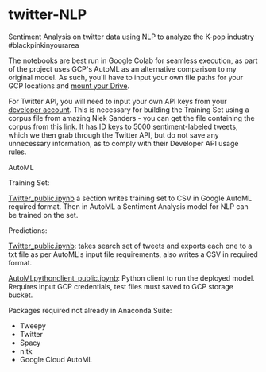 # twitter-NLP
Sentiment Analysis on twitter data using NLP to analyze the K-pop industry #blackpinkinyourarea

The notebooks are best run in Google Colab for seamless execution, as part of the project uses GCP's AutoML as an alternative comparison to my original model. As such, you'll have to input your own file paths for your GCP locations and [mount your Drive](https://colab.research.google.com/notebooks/io.ipynb). 

For Twitter API, you will need to input your own API keys from your [developer account](https://developer.twitter.com/en/apply-for-access). This is necessary for building the Training Set using a corpus file from amazing Niek Sanders - you can get the file containing the corpus from this [link](https://github.com/karanluthra/twitter-sentiment-training/blob/master/corpus.csv). It has ID keys to 5000 sentiment-labeled tweets, which we then grab through the Twitter API, but do not save any unnecessary information, as to comply with their Developer API usage rules.  

AutoML 

Training Set: 

[Twitter_public.ipynb](https://github.com/francisfjin/twitter-NLP/blob/main/Twitter_public.ipynb) a section writes training set to CSV in Google AutoML required format. Then in AutoML a Sentiment Analysis model for NLP can be trained on the set.  

Predictions: 

[Twitter_public.ipynb](https://github.com/francisfjin/twitter-NLP/blob/main/Twitter_public.ipynb): takes search set of tweets and exports each one to a txt file as per AutoML's input file requirements, also writes a CSV in required format.

[AutoMLpythonclient_public.ipynb](https://github.com/francisfjin/twitter-NLP/blob/main/AutoMLpythonclient_public.ipynb): Python client to run the deployed model. Requires input GCP credentials, test files must saved to GCP storage bucket. 

Packages required not already in Anaconda Suite: 
- Tweepy
- Twitter 
- Spacy 
- nltk
- Google Cloud AutoML

